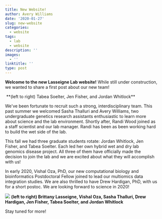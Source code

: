 ```yaml
---
title: New Website!
author: Avery Williams
date: '2020-01-27'
slug: new-website
categories:
  - website
tags:
  - lab
  - website
description: ''
images:
  - ''
linktitle: ''
type: post
---
```

**Welcome to the new Lasseigne Lab website!** While still under construction, we wanted to share a first post about our new team!

<img src="/blog/2019-12-13-new-website.en_files/20191118_141811.jpg" alt="">
**(left to right) Tabea Soelter, Jen Fisher, and Jordan Whitlock**

  We've been fortunate to recruit such a strong, interdisciplinary team. This past summer we welcomed Sasha Thalluri and Avery Williams, two undergraduate genetics research assistants enthusiastic to learn more about science and the lab environment. Shortly after, Randi Wood joined as a staff scientist and our lab manager. Randi has been as been working hard to build the wet side of the lab.
  
  This fall we had three graduate students rotate: Jordan Whitlock, Jen Fisher, and Tabea Soelter. Each led her own hybrid wet and dry lab genomics disease project. All three of them have officially made the decision to join the lab and we are excited about what they will accomplish with us!
  
  In early 2020, Vishal Oza, PhD, our new computational biology and bioinformatics Postdoctoral Fellow joined to lead our multiomics data integration studies. We are also thrilled to have Drew Hardigan, PhD, with us for a short postoc. We are looking forward to science in 2020!
  
![](/blog/2019-12-13-new-website.en_files/20191206_123730.jpg)
**(left to right) Brittany Lasseigne, Vishal Oza, Sasha Thalluri, Drew Hardigan, Jen Fisher, Tabea Soelter, and Jordan Whitlock**

Stay tuned for more!
